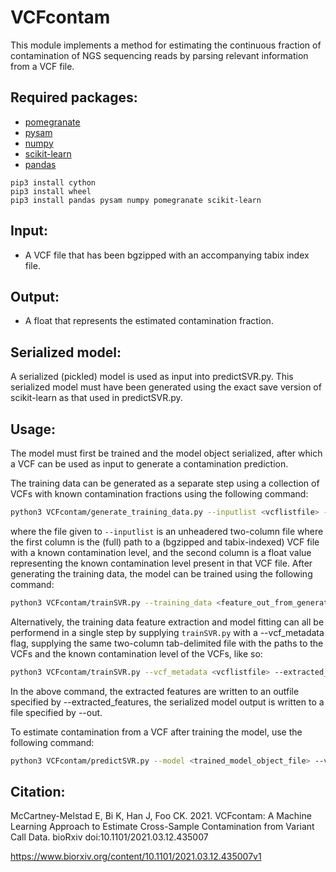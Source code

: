 # VCFcontam

This module implements a method for estimating the continuous
fraction of contamination of NGS sequencing reads by parsing
relevant information from a VCF file.

## Required packages:
* [pomegranate](https://pomegranate.readthedocs.io/en/latest/)
* [pysam](https://pysam.readthedocs.io/en/latest/)
* [numpy](https://numpy.org)
* [scikit-learn](https://scikit-learn.org/stable/)
* [pandas](https://pandas.pydata.org)
```
pip3 install cython
pip3 install wheel
pip3 install pandas pysam numpy pomegranate scikit-learn
```


## Input:
* A VCF file that has been bgzipped with an accompanying tabix index file.

## Output:
* A float that represents the estimated contamination fraction.

## Serialized model:
A serialized (pickled) model is used as input into predictSVR.py. This serialized model must have
been generated using the exact save version of scikit-learn as that used in predictSVR.py.


## Usage:
The model must first be trained and the model object serialized, after which a 
VCF can be used as input to generate a contamination prediction. 

The training data can be generated as a separate step using a collection of VCFs 
with known contamination fractions using the following command:

```bash
python3 VCFcontam/generate_training_data.py --inputlist <vcflistfile> --loci <bed_file_for_feature_extraction> --feature_out <output_file_name>
```
where the file given to `--inputlist` is an unheadered two-column file where the 
first column is the (full) path to a (bgzipped and tabix-indexed) VCF file with 
a known contamination level, and the second column is a float value representing 
the known contamination level present in that VCF file. After generating the training 
data, the model can be trained using the following command:

```bash
python3 VCFcontam/trainSVR.py --training_data <feature_out_from_generate_training_data> --out <serialized_model_output_name>
```

Alternatively, the training data feature extraction and model fitting can all be 
performend in a single step by supplying `trainSVR.py` with a --vcf_metadata flag,
supplying the same two-column tab-delimited file with the paths to the VCFs and 
the known contamination level of the VCFs, like so:

```bash
python3 VCFcontam/trainSVR.py --vcf_metadata <vcflistfile> --extracted_features <outputfilefortestfeatures> --out <serialized_model_output_name> --loci <bed_file_for_feature_extraction>
```
In the above command, the extracted features are written to an outfile specified by --extracted_features, 
the serialized model output is written to a file specified by --out.

To estimate contamination from a VCF after training the model, use the following command:
```bash
python3 VCFcontam/predictSVR.py --model <trained_model_object_file> --vcf <vcf_file> --index <vcf_file_tbi_index> --loci <bed_file_for_feature_extraction>
```

## Citation:
McCartney-Melstad E, Bi K, Han J, Foo CK. 2021. VCFcontam: A Machine Learning Approach to Estimate Cross-Sample Contamination from Variant Call Data. bioRxiv doi:10.1101/2021.03.12.435007

<https://www.biorxiv.org/content/10.1101/2021.03.12.435007v1>
